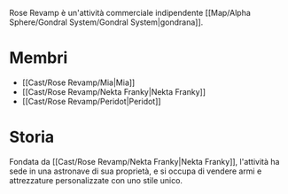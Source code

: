 Rose Revamp è un'attività commerciale indipendente [[Map/Alpha Sphere/Gondral System/Gondral System|gondrana]].

# Membri

- [[Cast/Rose Revamp/Mia|Mia]]
- [[Cast/Rose Revamp/Nekta Franky|Nekta Franky]]
- [[Cast/Rose Revamp/Peridot|Peridot]]

# Storia

Fondata da [[Cast/Rose Revamp/Nekta Franky|Nekta Franky]], l'attività ha sede in una astronave di sua proprietà, e si occupa di vendere armi e attrezzature personalizzate con uno stile unico.